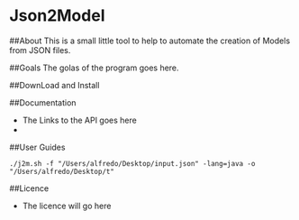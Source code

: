 # Json2Model

##About
This is a small little tool to help to automate the creation of Models from JSON files.

##Goals
The golas of the program goes here.

##DownLoad and Install

##Documentation 
- The Links to the API goes here
- 

##User Guides

````
./j2m.sh -f "/Users/alfredo/Desktop/input.json" -lang=java -o "/Users/alfredo/Desktop/t"
````

##Licence
- The licence will go here
